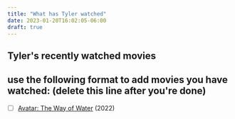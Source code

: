 ```yaml
---
title: "What has Tyler watched"
date: 2023-01-20T16:02:05-06:00
draft: true
---
```


## Tyler's recently watched movies

## use the following format to add movies you have watched: (delete this line after you're done)
- [ ] [Avatar: The Way of Water](https://www.imdb.com/title/tt1630029/) (2022)

